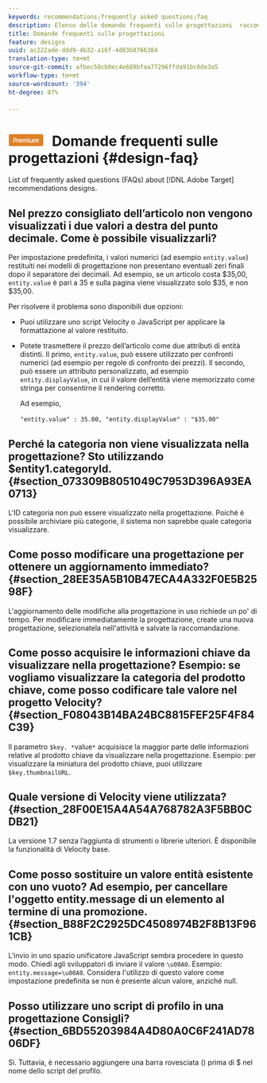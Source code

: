 ```yaml
---
keywords: recommendations;frequently asked questions;faq
description: Elenco delle domande frequenti sulle progettazioni  raccomandazioni Adobe Target.
title: Domande frequenti sulle progettazioni
feature: designs
uuid: ac222ade-ddd9-4b32-a16f-4d83b8766384
translation-type: tm+mt
source-git-commit: afbec50cb0ec4e689bfaa77296ffda91bc6de3a5
workflow-type: tm+mt
source-wordcount: '394'
ht-degree: 87%

---
```



# ![PREMIUM](/help/assets/premium.png) Domande frequenti sulle progettazioni {#design-faq}

List of frequently asked questions (FAQs) about [!DNL Adobe Target] recommendations designs.

## Nel prezzo consigliato dell’articolo non vengono visualizzati i due valori a destra del punto decimale. Come è possibile visualizzarli?

Per impostazione predefinita, i valori numerici (ad esempio `entity.value`) restituiti nei modelli di progettazione non presentano eventuali zeri finali dopo il separatore dei decimali. Ad esempio, se un articolo costa $35,00, `entity.value` è pari a 35 e sulla pagina viene visualizzato solo $35, e non $35,00.

Per risolvere il problema sono disponibili due opzioni:

* Puoi utilizzare uno script Velocity o JavaScript per applicare la formattazione al valore restituito.

* Potete trasmettere il prezzo dell’articolo come due attributi di entità distinti. Il primo, `entity.value`, può essere utilizzato per confronti numerici (ad esempio per regole di confronto dei prezzi). Il secondo, può essere un attributo personalizzato, ad esempio `entity.displayValue`, in cui il valore dell’entità viene memorizzato come stringa per consentirne il rendering corretto.

   Ad esempio,

   `"entity.value" : 35.00, "entity.displayValue" : "$35.00"`

## Perché la categoria non viene visualizzata nella progettazione? Sto utilizzando $entity1.categoryId. {#section_073309B8051049C7953D396A93EA0713}

L&#39;ID categoria non può essere visualizzato nella progettazione. Poiché è possibile archiviare più categorie, il sistema non saprebbe quale categoria visualizzare.

## Come posso modificare una progettazione per ottenere un aggiornamento immediato? {#section_28EE35A5B10B47ECA4A332F0E5B2598F}

L&#39;aggiornamento delle modifiche alla progettazione in uso richiede un po&#39; di tempo. Per modificare immediatamente la progettazione, create una nuova progettazione, selezionatela nell&#39;attività e salvate la raccomandazione.

## Come posso acquisire le informazioni chiave da visualizzare nella progettazione? Esempio: se vogliamo visualizzare la categoria del prodotto chiave, come posso codificare tale valore nel progetto Velocity? {#section_F08043B14BA24BC8815FEF25F4F84C39}

Il parametro `$key. *`value`*` acquisisce la maggior parte delle informazioni relative al prodotto chiave da visualizzare nella progettazione. Esempio: per visualizzare la miniatura del prodotto chiave, puoi utilizzare `$key.thumbnailURL`.

## Quale versione di Velocity viene utilizzata? {#section_28F00E15A4A54A768782A3F5BB0CDB21}

La versione 1.7 senza l’aggiunta di strumenti o librerie ulteriori. È disponibile la funzionalità di Velocity base.

## Come posso sostituire un valore entità esistente con uno vuoto? Ad esempio, per cancellare l&#39;oggetto entity.message di un elemento al termine di una promozione. {#section_B88F2C2925DC4508974B2F8B13F961CB}

L&#39;invio in uno spazio unificatore JavaScript sembra procedere in questo modo. Chiedi agli sviluppatori di inviare il valore `\u00A0`. Esempio: `entity.message=\u00A0`. Considera l&#39;utilizzo di questo valore come impostazione predefinita se non è presente alcun valore, anziché null.

## Posso utilizzare uno script di profilo in una progettazione Consigli? {#section_6BD55203984A4D80A0C6F241AD7806DF}

Sì. Tuttavia, è necessario aggiungere una barra rovesciata (\) prima di $ nel nome dello script del profilo.
